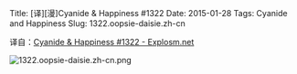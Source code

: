 Title: [译][漫]Cyanide & Happiness #1322
Date: 2015-01-28
Tags: Cyanide and Happiness
Slug: 1322.oopsie-daisie.zh-cn

译自：[Cyanide & Happiness #1322 - Explosm.net](http://explosm.net/comics/1322/)


![1322.oopsie-daisie.zh-cn.png](/static/images/comics/1322.oopsie-daisie.zh-cn.png)